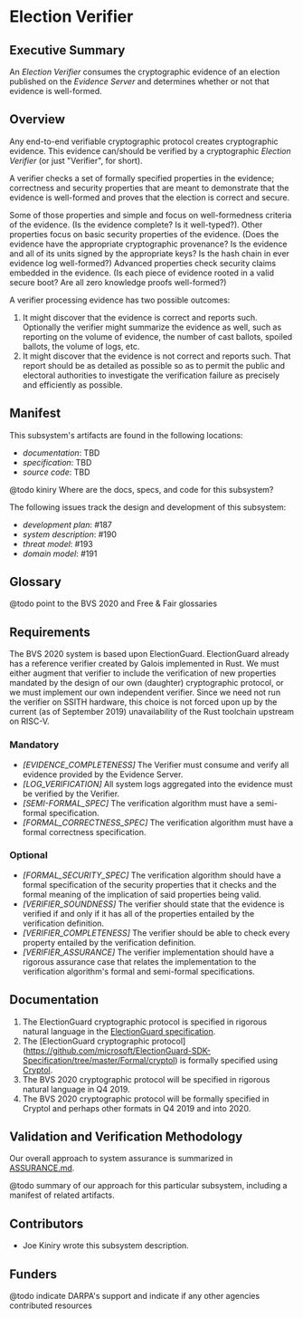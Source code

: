 # Election Verifier

## Executive Summary

An *Election Verifier* consumes the cryptographic evidence of an
election published on the *Evidence Server* and determines whether or
not that evidence is well-formed.

## Overview

Any end-to-end verifiable cryptographic protocol creates cryptographic
evidence.  This evidence can/should be verified by a cryptographic
*Election Verifier* (or just "Verifier", for short).  

A verifier checks a set of formally specified properties in the
evidence; correctness and security properties that are meant to
demonstrate that the evidence is well-formed and proves that the
election is correct and secure.

Some of those properties and simple and focus on well-formedness
criteria of the evidence.  (Is the evidence complete?  Is it
well-typed?).  Other properties focus on basic security properties of
the evidence.  (Does the evidence have the appropriate cryptographic
provenance?  Is the evidence and all of its units signed by the
appropriate keys?  Is the hash chain in ever evidence log
well-formed?)  Advanced properties check security claims embedded in
the evidence.  (Is each piece of evidence rooted in a valid secure
boot?  Are all zero knowledge proofs well-formed?)

A verifier processing evidence has two possible outcomes:
 1. It might discover that the evidence is correct and reports such.
    Optionally the verifier might summarize the evidence as well, such
    as reporting on the volume of evidence, the number of cast
    ballots, spoiled ballots, the volume of logs, etc.
 2. It might discover that the evidence is not correct and reports
    such. That report should be as detailed as possible so as to
    permit the public and electoral authorities to investigate the
    verification failure as precisely and efficiently as possible.

## Manifest

This subsystem's artifacts are found in the following locations:
 - *documentation*: TBD
 - *specification*: TBD
 - *source code*: TBD

@todo kiniry Where are the docs, specs, and code for this subsystem?

The following issues track the design and development of this
subsystem:
 - *development plan*: #187
 - *system description*: #190
 - *threat model*: #193
 - *domain model*: #191

## Glossary

@todo point to the BVS 2020 and Free & Fair glossaries

## Requirements

The BVS 2020 system is based upon ElectionGuard.  ElectionGuard
already has a reference verifier created by Galois implemented in
Rust. We must either augment that verifier to include the verification
of new properties mandated by the design of our own (daughter)
cryptographic protocol, or we must implement our own independent
verifier. Since we need not run the verifier on SSITH hardware, this
choice is not forced upon up by the current (as of September 2019)
unavailability of the Rust toolchain upstream on RISC-V.

### Mandatory

- *[EVIDENCE_COMPLETENESS]* The Verifier must consume and verify all
  evidence provided by the Evidence Server.
- *[LOG_VERIFICATION]* All system logs aggregated into the evidence
  must be verified by the Verifier.
- *[SEMI-FORMAL_SPEC]* The verification algorithm must have a
  semi-formal specification.
- *[FORMAL_CORRECTNESS_SPEC]* The verification algorithm must have a
  formal correctness specification.

### Optional

- *[FORMAL_SECURITY_SPEC]* The verification algorithm should have a
  formal specification of the security properties that it checks and
  the formal meaning of the implication of said properties being
  valid.
- *[VERIFIER_SOUNDNESS]* The verifier should state that the evidence is
  verified if and only if it has all of the properties entailed by
  the verification definition.
- *[VERIFIER_COMPLETENESS]* The verifier should be able to check every
  property entailed by the verification definition.
- *[VERIFIER_ASSURANCE]* The verifier implementation should have a
  rigorous assurance case that relates the implementation to the
  verification algorithm's formal and semi-formal specifications.

## Documentation

1. The ElectionGuard cryptographic protocol is specified in rigorous
   natural language in the 
   [ElectionGuard specification](https://github.com/microsoft/ElectionGuard-SDK-Specification).
2. The [ElectionGuard cryptographic protocol]
   (https://github.com/microsoft/ElectionGuard-SDK-Specification/tree/master/Formal/cryptol) 
   is formally specified using [Cryptol](https://cryptol.net/).
3. The BVS 2020 cryptographic protocol will be specified in rigorous
   natural language in Q4 2019.
3. The BVS 2020 cryptographic protocol will be formally specified 
   in Cryptol and perhaps other formats in Q4 2019 and into 2020.

## Validation and Verification Methodology

Our overall approach to system assurance is summarized in
[ASSURANCE.md](../ASSURANCE.md).

@todo summary of our approach for this particular subsystem, including
a manifest of related artifacts.

## Contributors

- Joe Kiniry wrote this subsystem description.

## Funders

@todo indicate DARPA's support and indicate if any other agencies
contributed resources
